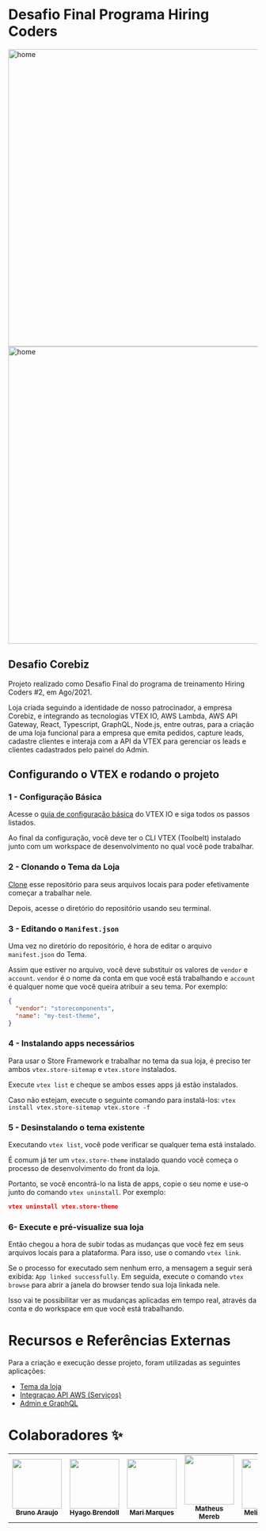 # Desafio Final Programa Hiring Coders

<img src="https://cdn.discordapp.com/attachments/694236612254630012/881915118965903420/unknown.png" alt="home" width="600"/>
<img src="https://cdn.discordapp.com/attachments/694236612254630012/881915260339118180/unknown.png" alt="home" width="600"/>

## Desafio Corebiz

Projeto realizado como Desafio Final do programa de treinamento Hiring Coders #2, em Ago/2021. 

Loja criada seguindo a identidade de nosso patrocinador, a empresa Corebiz, e integrando as tecnologias VTEX IO, AWS Lambda, AWS API Gateway, React, Typescript, GraphQL, Node.js, entre outras, para a criação de uma loja funcional para a empresa que emita pedidos, capture leads, cadastre clientes e interaja com a API da VTEX para gerenciar os leads e clientes cadastrados pelo painel do Admin.


## Configurando o VTEX e rodando o projeto

### 1 -  Configuração Básica

Acesse o [guia de configuração básica](https://vtex.io/docs/getting-started/build-stores-with-store-framework/1) do VTEX IO e siga todos os passos listados.

Ao final da configuração, você deve ter o CLI VTEX (Toolbelt) instalado junto com um workspace de desenvolvimento no qual você pode trabalhar.

### 2 -  Clonando o Tema da Loja

[Clone](https://help.github.com/en/github/creating-cloning-and-archiving-repositories/cloning-a-repository) esse repositório para seus arquivos locais para poder efetivamente começar a trabalhar nele.

Depois, acesse o diretório do repositório usando seu terminal.

### 3 -  Editando o `Manifest.json`

Uma vez no diretório do repositório, é hora de editar o arquivo `manifest.json` do Tema.

Assim que estiver no arquivo, você deve substituir os valores de `vendor` e `account`. `vendor` é o nome da conta em que você está trabalhando e `account` é qualquer nome que você queira atribuir a seu tema. Por exemplo:

```json
{
  "vendor": "storecomponents",
  "name": "my-test-theme",
}
```

###  4 -  Instalando apps necessários

Para usar o Store Framework e trabalhar no tema da sua loja, é preciso ter ambos `vtex.store-sitemap` e `vtex.store` instalados.

Execute `vtex list` e cheque se ambos esses apps já estão instalados.

Caso não estejam, execute o seguinte comando para instalá-los: `vtex install vtex.store-sitemap vtex.store -f`

###  5 -  Desinstalando o tema existente

Executando `vtex list`, você pode verificar se qualquer tema está instalado.

É comum já ter um `vtex.store-theme` instalado quando você começa o processo de desenvolvimento do front da loja.

Portanto, se você encontrá-lo na lista de apps, copie o seu nome e use-o junto do comando `vtex uninstall`. Por exemplo: 

```json
vtex uninstall vtex.store-theme
```

###  6- Execute e pré-visualize sua loja

Então chegou a hora de subir todas as mudanças que você fez em seus arquivos locais para a plataforma. Para isso, use o comando `vtex link`.

Se o processo for executado sem nenhum erro, a mensagem a seguir será exibida: `App linked successfully`. Em seguida, execute o comando `vtex browse` para abrir a janela do browser tendo sua loja linkada nele.

Isso vai te possibilitar ver as mudanças aplicadas em tempo real, através da conta e do workspace em que você está trabalhando.


# Recursos e Referências Externas

Para a criação e execução desse projeto, foram utilizadas as seguintes aplicações:
- [Tema da loja](#)
- [Integraçao API AWS (Serviços)](https://github.com/matheusmereb/hc-corebiz-27-apis)
- [Admin e GraphQL](https://github.com/willamys/wgfa7-admin-vtex-io)

# Colaboradores ✨
<table>
  <tr>
    <td align="center"><a href="https://github.com/brunotda"><img src="https://avatars0.githubusercontent.com/u/15007670?v=4" width="100px;" alt=""/><br /><sub><b>Bruno Araujo</b></sub></a></td>
    <td align="center"><a href="https://github.com/brendoll"><img src="https://avatars0.githubusercontent.com/u/5557733?v=4" width="100px;" alt=""/><br /><sub><b>Hyago Brendoll</b></sub></a></td>
    <td align="center"><a href="https://github.com/marim77"><img src="https://avatars0.githubusercontent.com/u/87247438?v=4" width="100px;" alt=""/><br /><sub><b>Mari Marques</b></sub></a></td>
    <td align="center"><a href="https://github.com/matheusmereb"><img src="https://avatars0.githubusercontent.com/u/79163839?v=4" width="100px;" alt=""/><br /><sub><b>Matheus Mereb</b></sub></a></td>
    <td align="center"><a href="https://github.com/melissareboucas"><img src="https://avatars0.githubusercontent.com/u/86539553?v=4" width="100px;" alt=""/><br /><sub><b>Melissa Viana</b></sub></a></td>
     <td align="center"><a href="https://github.com/sergiofdf"><img src="https://avatars0.githubusercontent.com/u/84455399?v=4" width="100px;" alt=""/><br /><sub><b>Sérgio Filho</b></sub></a></td>
    <td align="center"><a href="https://github.com/kyothiago"><img src="https://avatars0.githubusercontent.com/u/20112201?v=4" width="100px;" alt=""/><br /><sub><b>Thiago Almeida</b></sub></a></td>
    <td align="center"><a href="https://github.com/vanzacher"><img src="https://avatars0.githubusercontent.com/u/60407938?v=4" width="100px;" alt=""/><br /><sub><b>Vanderlei Zacher</b></sub></a></td>
    <td align="center"><a href="https://github.com/VanessaOrmonde"><img src="https://avatars0.githubusercontent.com/u/74844964?v=4" width="100px;" alt=""/><br /><sub><b>Vanessa Ormonde</b></sub></a></td>
    <td align="center"><a href="https://github.com/willamys"><img src="https://avatars0.githubusercontent.com/u/1679148?v=4" width="100px;" alt=""/><br /><sub><b>Willamys Araújo</b></sub></a></td>
  </tr>
</table>
